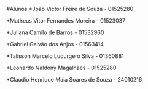 #Alunos 
*João Victor Freire de Souza - 01525280

*Matheus Vitor Fernandes Moreira - 01523037

*Juliana Camilo de Barros - 01532960

*Gabriel Galvão dos Anjos - 01563414

*Talisson Marcelo Ludurgero Silva - 01360881

*Leonardo Naldony Magalhães - 01525280

*Claudio Henrique Maia Soares de Souza - 24010216
